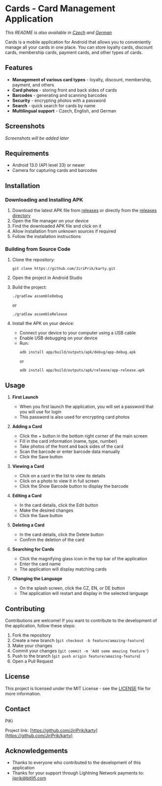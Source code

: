 # Cards - Card Management Application

*This README is also available in [Czech](README_CZ.md) and [German](README_DE.md)*

Cards is a mobile application for Android that allows you to conveniently manage all your cards in one place. You can store loyalty cards, discount cards, membership cards, payment cards, and other types of cards.

<!-- Application logo will be added later -->

## Features

- **Management of various card types** - loyalty, discount, membership, payment, and others
- **Card photos** - storing front and back sides of cards
- **Barcodes** - generating and scanning barcodes
- **Security** - encrypting photos with a password
- **Search** - quick search for cards by name
- **Multilingual support** - Czech, English, and German

## Screenshots

*Screenshots will be added later*

## Requirements

- Android 13.0 (API level 33) or newer
- Camera for capturing cards and barcodes

## Installation

### Downloading and Installing APK

1. Download the latest APK file from [releases](https://github.com/JiriPrik/karty/releases) or directly from the [releases directory](releases/app-release.apk)
2. Open the file manager on your device
3. Find the downloaded APK file and click on it
4. Allow installation from unknown sources if required
5. Follow the installation instructions

### Building from Source Code

1. Clone the repository:
   ```
   git clone https://github.com/JiriPrik/karty.git
   ```

2. Open the project in Android Studio

3. Build the project:
   ```
   ./gradlew assembleDebug
   ```
   or
   ```
   ./gradlew assembleRelease
   ```

4. Install the APK on your device:
   - Connect your device to your computer using a USB cable
   - Enable USB debugging on your device
   - Run:
     ```
     adb install app/build/outputs/apk/debug/app-debug.apk
     ```
     or
     ```
     adb install app/build/outputs/apk/release/app-release.apk
     ```

## Usage

1. **First Launch**
   - When you first launch the application, you will set a password that you will use for login
   - This password is also used for encrypting card photos

2. **Adding a Card**
   - Click the + button in the bottom right corner of the main screen
   - Fill in the card information (name, type, number)
   - Take photos of the front and back sides of the card
   - Scan the barcode or enter barcode data manually
   - Click the Save button

3. **Viewing a Card**
   - Click on a card in the list to view its details
   - Click on a photo to view it in full screen
   - Click the Show Barcode button to display the barcode

4. **Editing a Card**
   - In the card details, click the Edit button
   - Make the desired changes
   - Click the Save button

5. **Deleting a Card**
   - In the card details, click the Delete button
   - Confirm the deletion of the card

6. **Searching for Cards**
   - Click the magnifying glass icon in the top bar of the application
   - Enter the card name
   - The application will display matching cards

7. **Changing the Language**
   - On the splash screen, click the CZ, EN, or DE button
   - The application will restart and display in the selected language

## Contributing

Contributions are welcome! If you want to contribute to the development of the application, follow these steps:

1. Fork the repository
2. Create a new branch (`git checkout -b feature/amazing-feature`)
3. Make your changes
4. Commit your changes (`git commit -m 'Add some amazing feature'`)
5. Push to the branch (`git push origin feature/amazing-feature`)
6. Open a Pull Request

## License

This project is licensed under the MIT License - see the [LICENSE](LICENSE) file for more information.

## Contact

PiKi

Project link: [https://github.com/JiriPrik/karty](https://github.com/JiriPrik/karty)

## Acknowledgements

- Thanks to everyone who contributed to the development of this application
- Thanks for your support through Lightning Network payments to: jiprik@bitlifi.com
